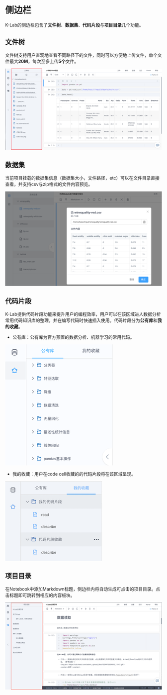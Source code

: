 # 侧边栏

K-Lab的侧边栏包含了**文件树**、**数据集**、**代码片段**与**项目目录**几个功能。

## 文件树
文件树支持用户直观地查看不同路径下的文件，同时可以方便地上传文件，单个文件最大**20M**，每次至多上传**5个**文件。

![image description](/image/文件树.png)

## 数据集
当前项目挂载的数据集信息（数据集大小，文件路径，etc）可以在文件目录直接查看，并支持csv与zip格式的文件内容预览。

![image description](/image/dataset-preview.png)

## 代码片段
K-Lab提供代码片段功能来提升用户的编程效率，用户可以在该区域进人数据分析常用代码知识库的整理，并在编写代码时快速插入使用。代码片段分为**公有库**和**我的收藏**。

* 公有库：公有库为官方预置的数据分析、机器学习的常用代码。        

![image description](/image/code-storage.png)

* 我的收藏：用户在code cell收藏的的代码片段将在该区域呈现。

![image description](/image/code-favourite.png)

## 项目目录
在Notebook中添加Markdown标题，侧边栏内将自动生成可点击的项目目录。点击标题即可跳转到相应的内容板块。

![image description](/image/项目目录.png)
